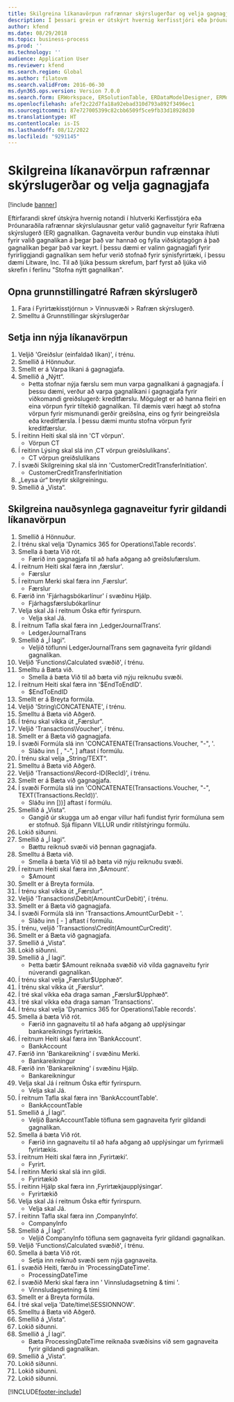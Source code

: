 ```yaml
---
title: Skilgreina líkanavörpun rafrænnar skýrslugerðar og velja gagnagjafa
description: Í þessari grein er útskýrt hvernig kerfisstjóri eða þróunaraðili rafrænnar skýrslugerðar getur valið gagnagjafa fyrir gagnalíkan rafrænnar skýrslugerðar.
author: kfend
ms.date: 08/29/2018
ms.topic: business-process
ms.prod: ''
ms.technology: ''
audience: Application User
ms.reviewer: kfend
ms.search.region: Global
ms.author: filatovm
ms.search.validFrom: 2016-06-30
ms.dyn365.ops.version: Version 7.0.0
ms.search.form: ERWorkspace, ERSolutionTable, ERDataModelDesigner, ERModelMappingTable, ERModelMappingDesigner, ERExpressionDesignerFormula
ms.openlocfilehash: afef2c22d7fa18a92ebad310d793a892f3496ec1
ms.sourcegitcommit: 87e727005399c82cbb6509f5ce9fb33d18928d30
ms.translationtype: HT
ms.contentlocale: is-IS
ms.lasthandoff: 08/12/2022
ms.locfileid: "9291145"
---
```

# <a name="define-er-model-mappings-and-select-data-sources-for-them"></a>Skilgreina líkanavörpun rafrænnar skýrslugerðar og velja gagnagjafa

[!include [banner](../../includes/banner.md)]

Eftirfarandi skref útskýra hvernig notandi í hlutverki Kerfisstjóra eða Þróunaraðila rafrænnar skýrslulausnar getur valið gagnaveitur fyrir Rafræna skýrslugerð (ER) gagnalíkan. Gagnaveita verður bundin vup einstaka íhluti fyrir valið gagnalíkan á þegar það var hannað og fylla viðskiptagögn á það gagnalíkan þegar það var keyrt. Í þessu dæmi er valinn gagnagjafi fyrir fyrirliggjandi gagnalíkan sem hefur verið stofnað fyrir sýnisfyrirtæki, í þessu dæmi Litware, Inc. Til að ljúka þessum skrefum, þarf fyrst að ljúka við skrefin í ferlinu "Stofna nýtt gagnalíkan".


## <a name="open-the-electronic-reporting-configurations-tree"></a>Opna grunnstillingatré Rafræn skýrslugerð
1. Fara í Fyrirtækisstjórnun > Vinnusvæði > Rafræn skýrslugerð.
2. Smelltu á Grunnstillingar skýrslugerðar

## <a name="insert-a-new-model-mapping"></a>Setja inn nýja líkanavörpun
1. Veljið 'Greiðslur (einfaldað líkan)', í trénu.
2. Smellið á Hönnuður.
3. Smellt er á Varpa líkani á gagnagjafa.
4. Smellið á „Nýtt“.
    * Þetta stofnar nýja færslu sem mun varpa gagnalíkani á gagnagjafa. Í þessu dæmi, verður að varpa gagnalíkani í gagnagjafa fyrir viðkomandi greiðslugerð: kreditfærslu.     Mögulegt er að hanna fleiri en eina vörpun fyrir tiltekið gagnalíkan. Til dæmis væri hægt að stofna vörpun fyrir mismunandi gerðir greiðslna, eins og fyrir beingreiðsla eða kreditfærsla. Í þessu dæmi muntu stofna vörpun fyrir kreditfærslur.  
5. Í reitinn Heiti skal slá inn 'CT vörpun'.
    * Vörpun CT  
6. Í reitinn Lýsing skal slá inn ‚CT vörpun greiðslulíkans'.
    * CT vörpun greiðslulíkans  
7. Í svæði Skilgreining skal slá inn 'CustomerCreditTransferInitiation'.
    * CustomerCreditTransferInitiation  
8. „Leysa úr“ breytir skilgreiningu.
9. Smellið á „Vista“.

## <a name="define-required-data-sources-for-the-current-model-mapping"></a>Skilgreina nauðsynlega gagnaveitur fyrir gildandi líkanavörpun
1. Smellið á Hönnuður.
2. Í trénu skal velja 'Dynamics 365 for Operations\Table records'.
3. Smella á bæta Við rót.
    * Færið inn gagnagjafa til að hafa aðgang að greiðslufærslum.  
4. Í reitnum Heiti skal færa inn ‚færslur'.
    * Færslur  
5. Í reitnum Merki skal færa inn ‚Færslur‘.
    * Færslur  
6. Færið inn 'Fjárhagsbókarlínur' í svæðinu Hjálp.
    * Fjárhagsfærslubókarlínur  
7. Velja skal Já í reitnum Óska eftir fyrirspurn.
    * Velja skal Já.  
8. Í reitnum Tafla skal færa inn ‚LedgerJournalTrans‘.
    * LedgerJournalTrans  
9. Smellið á „Í lagi“.
    * Veljið töflunni LedgerJournalTrans sem gagnaveita fyrir gildandi gagnalíkan.  
10. Veljið 'Functions\Calculated svæðið', í trénu.
11. Smelltu á Bæta við.
    * Smella á bæta Við til að bæta við nýju reiknuðu svæði.  
12. Í reitnum Heiti skal færa inn '$EndToEndID'.
    * $EndToEndID  
13. Smellt er á Breyta formúla.
14. Veljið 'String\CONCATENATE', í trénu.
15. Smelltu á Bæta við Aðgerð.
16. Í trénu skal víkka út „Færslur“.
17. Veljið 'Transactions\Voucher', í trénu.
18. Smellt er á Bæta við gagnagjafa.
19. Í svæði Formúla slá inn 'CONCATENATE(Transactions.Voucher, "-", '.
    * Sláðu inn [ , "-", ] aftast í formúlu.  
20. Í trénu skal velja „String/TEXT“.
21. Smelltu á Bæta við Aðgerð.
22. Veljið 'Transactions\Record-ID(RecId)', í trénu.
23. Smellt er á Bæta við gagnagjafa.
24. Í svæði Formúla slá inn 'CONCATENATE(Transactions.Voucher, "-", TEXT(Transactions.RecId))'.
    * Sláðu inn [))] aftast í formúlu.  
25. Smellið á „Vista“.
    * Gangið úr skugga um að engar villur hafi fundist fyrir formúluna sem er stofnuð. Sjá flipann VILLUR undir ritilstýringu formúlu.  
26. Lokið síðunni.
27. Smellið á „Í lagi“.
    * Bættu reiknuð svæði við þennan gagnagjafa.  
28. Smelltu á Bæta við.
    * Smella á bæta Við til að bæta við nýju reiknuðu svæði.  
29. Í reitnum Heiti skal færa inn ‚$Amount'.
    * $Amount  
30. Smellt er á Breyta formúla.
31. Í trénu skal víkka út „Færslur“.
32. Veljið 'Transactions\Debit(AmountCurDebit)', í trénu.
33. Smellt er á Bæta við gagnagjafa.
34. Í svæði Formúla slá inn 'Transactions.AmountCurDebit - '.
    * Sláðu inn [ - ] aftast í formúlu.  
35. Í trénu, veljið 'Transactions\Credit(AmountCurCredit)'.
36. Smellt er á Bæta við gagnagjafa.
37. Smellið á „Vista“.
38. Lokið síðunni.
39. Smellið á „Í lagi“.
    * Þetta bætir $Amount reiknaða svæðið við vilda gagnaveitu fyrir núverandi gagnalíkan.  
40. Í trénu skal velja „Færslur\$Upphæð“.
41. Í trénu skal víkka út „Færslur“.
42. Í tré skal víkka eða draga saman „Færslur\$Upphæð“.
43. Í tré skal víkka eða draga saman 'Transactions'.
44. Í trénu skal velja 'Dynamics 365 for Operations\Table records'.
45. Smella á bæta Við rót.
    * Færið inn gagnaveitu til að hafa aðgang að upplýsingar bankareiknings fyrirtækis.  
46. Í reitnum Heiti skal færa inn 'BankAccount'.
    * BankAccount  
47. Færið inn 'Bankareikning' í svæðinu Merki.
    * Bankareikningur  
48. Færið inn 'Bankareikning' í svæðinu Hjálp.
    * Bankareikningur  
49. Velja skal Já í reitnum Óska eftir fyrirspurn.
    * Velja skal Já.  
50. Í reitnum Tafla skal færa inn 'BankAccountTable'.
    * BankAccountTable  
51. Smellið á „Í lagi“.
    * Veljið BankAccountTable töfluna sem gagnaveita fyrir gildandi gagnalíkan.  
52. Smella á bæta Við rót.
    * Færið inn gagnaveitu til að hafa aðgang að upplýsingar um fyrirmæli fyrirtækis.  
53. Í reitnum Heiti skal færa inn ‚Fyrirtæki‘.
    * Fyrirt.    
54. Í reitinn Merki skal slá inn gildi.
    * Fyrirtækið  
55. Í reitinn Hjálp skal færa inn ‚Fyrirtækjaupplýsingar‘.
    * Fyrirtækið  
56. Velja skal Já í reitnum Óska eftir fyrirspurn.
    * Velja skal Já.  
57. Í reitinn Tafla skal færa inn ‚CompanyInfo‘.
    * CompanyInfo  
58. Smellið á „Í lagi“.
    * Veljið CompanyInfo töfluna sem gagnaveita fyrir gildandi gagnalíkan.  
59. Veljið 'Functions\Calculated svæðið', í trénu.
60. Smella á bæta Við rót.
    * Setja inn reiknuð svæði sem nýja gagnaveita.  
61. Í svæðið Heiti, færðu in 'ProcessingDateTime'.
    * ProcessingDateTime  
62. Í svæðið Merki skal færa inn ' Vinnsludagsetning & tími '.
    * Vinnsludagsetning & tími  
63. Smellt er á Breyta formúla.
64. Í tré skal velja 'Date/time\SESSIONNOW'.
65. Smelltu á Bæta við Aðgerð.
66. Smellið á „Vista“.
67. Lokið síðunni.
68. Smellið á „Í lagi“.
    * Bæta ProcessingDateTime reiknaða svæðisins við sem gagnaveita fyrir gildandi gagnalíkan.  
69. Smellið á „Vista“.
70. Lokið síðunni.
71. Lokið síðunni.
72. Lokið síðunni.



[!INCLUDE[footer-include](../../../../includes/footer-banner.md)]
